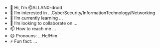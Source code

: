 - 👋 Hi, I’m @ALLAN0-droid
- 👀 I’m interested in ...CyberSecurity/InformationTechnology/Networking
- 🌱 I’m currently learning ...
- 💞️ I’m looking to collaborate on ...
- 📫 How to reach me ...
- 😄 Pronouns: ...He/Him
- ⚡ Fun fact: ...

<!---
ALLAN0-droid/ALLAN0-droid is a ✨ special ✨ repository because its `README.md` (this file) appears on your GitHub profile.
You can click the Preview link to take a look at your changes.
--->
